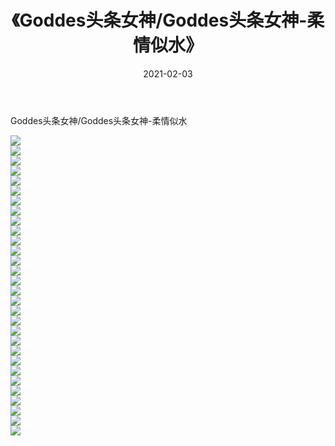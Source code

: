 ﻿---
layout: post
title:  《Goddes头条女神/Goddes头条女神-柔情似水》
date:   2021-02-03
img: http://img.660000.xyz/Sharelink/网络美图/2021/Goddes头条女神/Goddes头条女神-柔情似水/000.jpg
categories: [美女, 清纯, 唯美]
---

Goddes头条女神/Goddes头条女神-柔情似水

 ![](http://img.660000.xyz/Sharelink/网络美图/2021/Goddes头条女神/Goddes头条女神-柔情似水/001.jpg) <br>![](http://img.660000.xyz/Sharelink/网络美图/2021/Goddes头条女神/Goddes头条女神-柔情似水/002.jpg) <br>![](http://img.660000.xyz/Sharelink/网络美图/2021/Goddes头条女神/Goddes头条女神-柔情似水/003.jpg) <br>![](http://img.660000.xyz/Sharelink/网络美图/2021/Goddes头条女神/Goddes头条女神-柔情似水/004.jpg) <br>![](http://img.660000.xyz/Sharelink/网络美图/2021/Goddes头条女神/Goddes头条女神-柔情似水/005.jpg) <br>![](http://img.660000.xyz/Sharelink/网络美图/2021/Goddes头条女神/Goddes头条女神-柔情似水/006.jpg) <br>![](http://img.660000.xyz/Sharelink/网络美图/2021/Goddes头条女神/Goddes头条女神-柔情似水/007.jpg) <br>![](http://img.660000.xyz/Sharelink/网络美图/2021/Goddes头条女神/Goddes头条女神-柔情似水/008.jpg) <br>![](http://img.660000.xyz/Sharelink/网络美图/2021/Goddes头条女神/Goddes头条女神-柔情似水/009.jpg) <br>![](http://img.660000.xyz/Sharelink/网络美图/2021/Goddes头条女神/Goddes头条女神-柔情似水/010.jpg) <br>![](http://img.660000.xyz/Sharelink/网络美图/2021/Goddes头条女神/Goddes头条女神-柔情似水/011.jpg) <br>![](http://img.660000.xyz/Sharelink/网络美图/2021/Goddes头条女神/Goddes头条女神-柔情似水/012.jpg) <br>![](http://img.660000.xyz/Sharelink/网络美图/2021/Goddes头条女神/Goddes头条女神-柔情似水/013.jpg) <br>![](http://img.660000.xyz/Sharelink/网络美图/2021/Goddes头条女神/Goddes头条女神-柔情似水/014.jpg) <br>![](http://img.660000.xyz/Sharelink/网络美图/2021/Goddes头条女神/Goddes头条女神-柔情似水/015.jpg) <br>![](http://img.660000.xyz/Sharelink/网络美图/2021/Goddes头条女神/Goddes头条女神-柔情似水/016.jpg) <br>![](http://img.660000.xyz/Sharelink/网络美图/2021/Goddes头条女神/Goddes头条女神-柔情似水/017.jpg) <br>![](http://img.660000.xyz/Sharelink/网络美图/2021/Goddes头条女神/Goddes头条女神-柔情似水/018.jpg) <br>![](http://img.660000.xyz/Sharelink/网络美图/2021/Goddes头条女神/Goddes头条女神-柔情似水/019.jpg) <br>![](http://img.660000.xyz/Sharelink/网络美图/2021/Goddes头条女神/Goddes头条女神-柔情似水/020.jpg) <br>![](http://img.660000.xyz/Sharelink/网络美图/2021/Goddes头条女神/Goddes头条女神-柔情似水/021.jpg) <br>![](http://img.660000.xyz/Sharelink/网络美图/2021/Goddes头条女神/Goddes头条女神-柔情似水/022.jpg) <br>![](http://img.660000.xyz/Sharelink/网络美图/2021/Goddes头条女神/Goddes头条女神-柔情似水/023.jpg) <br>![](http://img.660000.xyz/Sharelink/网络美图/2021/Goddes头条女神/Goddes头条女神-柔情似水/024.jpg) <br>![](http://img.660000.xyz/Sharelink/网络美图/2021/Goddes头条女神/Goddes头条女神-柔情似水/025.jpg) <br>![](http://img.660000.xyz/Sharelink/网络美图/2021/Goddes头条女神/Goddes头条女神-柔情似水/026.jpg) <br>![](http://img.660000.xyz/Sharelink/网络美图/2021/Goddes头条女神/Goddes头条女神-柔情似水/027.jpg) <br>![](http://img.660000.xyz/Sharelink/网络美图/2021/Goddes头条女神/Goddes头条女神-柔情似水/028.jpg) <br>![](http://img.660000.xyz/Sharelink/网络美图/2021/Goddes头条女神/Goddes头条女神-柔情似水/029.jpg) <br>![](http://img.660000.xyz/Sharelink/网络美图/2021/Goddes头条女神/Goddes头条女神-柔情似水/030.jpg) <br>